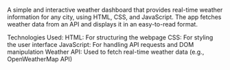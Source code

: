 A simple and interactive weather dashboard that provides real-time weather information for any city, using HTML, CSS, and JavaScript. The app fetches weather data from an API and displays it in an easy-to-read format.

Technologies Used:
HTML: For structuring the webpage
CSS: For styling the user interface
JavaScript: For handling API requests and DOM manipulation
Weather API: Used to fetch real-time weather data (e.g., OpenWeatherMap API)
